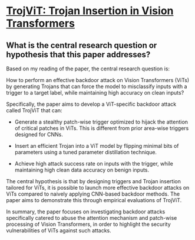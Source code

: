 # [TrojViT: Trojan Insertion in Vision Transformers](https://arxiv.org/abs/2208.13049)

## What is the central research question or hypothesis that this paper addresses?

 Based on my reading of the paper, the central research question is: 

How to perform an effective backdoor attack on Vision Transformers (ViTs) by generating Trojans that can force the model to misclassify inputs with a trigger to a target label, while maintaining high accuracy on clean inputs?

Specifically, the paper aims to develop a ViT-specific backdoor attack called TrojViT that can:

- Generate a stealthy patch-wise trigger optimized to hijack the attention of critical patches in ViTs. This is different from prior area-wise triggers designed for CNNs.

- Insert an efficient Trojan into a ViT model by flipping minimal bits of parameters using a tuned parameter distillation technique.

- Achieve high attack success rate on inputs with the trigger, while maintaining high clean data accuracy on benign inputs.

The central hypothesis is that by designing triggers and Trojan insertion tailored for ViTs, it is possible to launch more effective backdoor attacks on ViTs compared to naively applying CNN-based backdoor methods. The paper aims to demonstrate this through empirical evaluations of TrojViT.

In summary, the paper focuses on investigating backdoor attacks specifically catered to abuse the attention mechanism and patch-wise processing of Vision Transformers, in order to highlight the security vulnerabilities of ViTs against such attacks.
